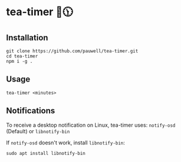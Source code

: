 # tea-timer 🍵🕦

## Installation

```
git clone https://github.com/pauwell/tea-timer.git
cd tea-timer
npm i -g .
```

## Usage

```
tea-timer <minutes>
```

## Notifications

To receive a desktop notification on Linux, tea-timer uses: `notify-osd` (Default) or `libnotify-bin`

If `notify-osd` doesn't work, install `libnotify-bin`:

```
sudo apt install libnotify-bin
```

